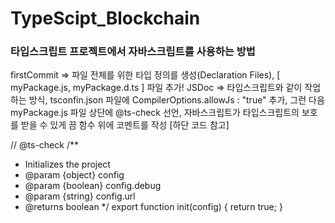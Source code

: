 # TypeScipt_Blockchain

### 타입스크립트 프로젝트에서 자바스크립트를 사용하는 방법
firstCommit => 파일 전체를 위한 타입 정의를 생성(Declaration Files), [ myPackage.js, myPackage.d.ts ] 파일 추가!
JSDoc => 타입스크립트와 같이 작업하는 방식, tsconfin.json 파일에 CompilerOptions.allowJs : "true" 추가,
그런 다음 myPackage.js 파일 상단에 @ts-check 선언, 자바스크립트가 타입스크립트의 보호를 받을 수 있게 끔 함수 위에 코멘트를 작성 [하단 코드 참고]
          
// @ts-check
/**
 * Initializes the project
 * @param {object} config
 * @param {boolean} config.debug
 * @param {string} config.url
 * @returns boolean
 */
export function init(config) {
  return true;
}
